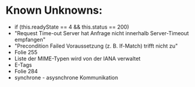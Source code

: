 # Known Unknowns:

 * if (this.readyState == 4 && this.status == 200)
 * "Request Time-out Server hat Anfrage nicht innerhalb Server-Timeout empfangen"
 * "Precondition Failed Voraussetzung (z. B. If-Match) trifft nicht zu"
 * Folie 255
 * Liste der MIME-Typen wird von der IANA verwaltet
 * E-Tags
 * Folie 284
 * synchrone - asysnchrone Kommunikation
